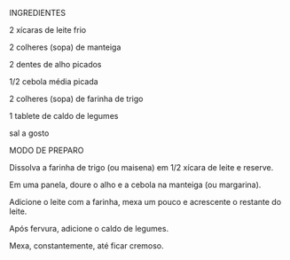 INGREDIENTES

2 xícaras de leite frio

2 colheres (sopa) de manteiga

2 dentes de alho picados

1/2 cebola média picada

2 colheres (sopa) de farinha de trigo

1 tablete de caldo de legumes

sal a gosto

MODO DE PREPARO

Dissolva a farinha de trigo (ou maisena) em 1/2 xícara de leite e reserve.

Em uma panela, doure o alho e a cebola na manteiga (ou margarina).

Adicione o leite com a farinha, mexa um pouco e acrescente o restante do leite.

Após fervura, adicione o caldo de legumes.

Mexa, constantemente, até ficar cremoso.
